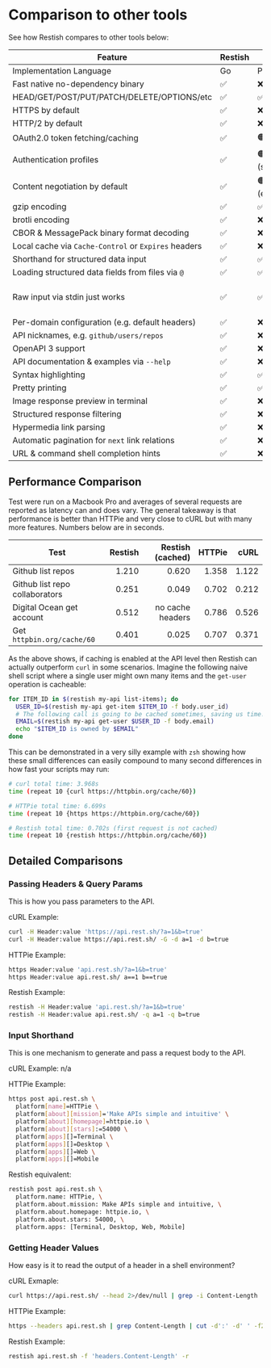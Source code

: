 # Comparison to other tools

See how Restish compares to other tools below:

| Feature                                              | Restish | HTTPie        | cURL            |
| ---------------------------------------------------- | ------- | ------------- | --------------- |
| Implementation Language                              | Go      | Python        | C               |
| Fast native no-dependency binary                     | ✅      | ❌            | ✅              |
| HEAD/GET/POST/PUT/PATCH/DELETE/OPTIONS/etc           | ✅      | ✅            | ✅              |
| HTTPS by default                                     | ✅      | ❌            | ❌              |
| HTTP/2 by default                                    | ✅      | ❌            | ❌              |
| OAuth2.0 token fetching/caching                      | ✅      | 🟠 (plugin)   | ❌              |
| Authentication profiles                              | ✅      | 🟠 (sessions) | ❌              |
| Content negotiation by default                       | ✅      | 🟠 (encoding) | ❌              |
| gzip encoding                                        | ✅      | ✅            | ❌              |
| brotli encoding                                      | ✅      | ❌            | ❌              |
| CBOR & MessagePack binary format decoding            | ✅      | ❌            | ❌              |
| Local cache via `Cache-Control` or `Expires` headers | ✅      | ❌            | ❌              |
| Shorthand for structured data input                  | ✅      | ✅            | ❌              |
| Loading structured data fields from files via `@`    | ✅      | ✅            | ❌              |
| Raw input via stdin just works                       | ✅      | ✅            | 🟠 (via `-d@-`) |
| Per-domain configuration (e.g. default headers)      | ✅      | ❌            | ❌              |
| API nicknames, e.g. `github/users/repos`             | ✅      | ❌            | ❌              |
| OpenAPI 3 support                                    | ✅      | ❌            | ❌              |
| API documentation & examples via `--help`            | ✅      | ❌            | ❌              |
| Syntax highlighting                                  | ✅      | ✅            | ❌              |
| Pretty printing                                      | ✅      | ✅            | ❌              |
| Image response preview in terminal                   | ✅      | ❌            | ❌              |
| Structured response filtering                        | ✅      | ❌            | ❌              |
| Hypermedia link parsing                              | ✅      | ❌            | ❌              |
| Automatic pagination for `next` link relations       | ✅      | ❌            | ❌              |
| URL & command shell completion hints                 | ✅      | ❌            | ❌              |

## Performance Comparison

Test were run on a Macbook Pro and averages of several requests are reported as latency can and does vary. The general takeaway is that performance is better than HTTPie and very close to cURL but with many more features. Numbers below are in seconds.

| Test                           | Restish | Restish (cached) | HTTPie |  cURL |
| ------------------------------ | ------: | ---------------: | -----: | ----: |
| Github list repos              |   1.210 |            0.620 |  1.358 | 1.122 |
| Github list repo collaborators |   0.251 |            0.049 |  0.702 | 0.212 |
| Digital Ocean get account      |   0.512 | no cache headers |  0.786 | 0.526 |
| Get `httpbin.org/cache/60`     |   0.401 |            0.025 |  0.707 | 0.371 |

As the above shows, if caching is enabled at the API level then Restish can actually outperform `curl` in some scenarios. Imagine the following naive shell script where a single user might own many items and the `get-user` operation is cacheable:

```bash
for ITEM_ID in $(restish my-api list-items); do
  USER_ID=$(restish my-api get-item $ITEM_ID -f body.user_id)
  # The following call is going to be cached sometimes, saving us time!
  EMAIL=$(restish my-api get-user $USER_ID -f body.email)
  echo "$ITEM_ID is owned by $EMAIL"
done
```

This can be demonstrated in a very silly example with `zsh` showing how these small differences can easily compound to many second differences in how fast your scripts may run:

```bash
# curl total time: 3.968s
time (repeat 10 {curl https://httpbin.org/cache/60})

# HTTPie total time: 6.699s
time (repeat 10 {https https://httpbin.org/cache/60})

# Restish total time: 0.702s (first request is not cached)
time (repeat 10 {restish https://httpbin.org/cache/60})
```

## Detailed Comparisons

### Passing Headers & Query Params

This is how you pass parameters to the API.

cURL Example:

```bash
curl -H Header:value 'https://api.rest.sh/?a=1&b=true'
curl -H Header:value https://api.rest.sh/ -G -d a=1 -d b=true
```

HTTPie Example:

```bash
https Header:value 'api.rest.sh/?a=1&b=true'
https Header:value api.rest.sh/ a==1 b==true
```

Restish Example:

```bash
restish -H Header:value 'api.rest.sh/?a=1&b=true'
restish -H Header:value api.rest.sh/ -q a=1 -q b=true
```

### Input Shorthand

This is one mechanism to generate and pass a request body to the API.

cURL Example: n/a

HTTPie Example:

```bash
https post api.rest.sh \
  platform[name]=HTTPie \
  platform[about][mission]='Make APIs simple and intuitive' \
  platform[about][homepage]=httpie.io \
  platform[about][stars]:=54000 \
  platform[apps][]=Terminal \
  platform[apps][]=Desktop \
  platform[apps][]=Web \
  platform[apps][]=Mobile
```

Restish equivalent:

```bash
restish post api.rest.sh \
  platform.name: HTTPie, \
  platform.about.mission: Make APIs simple and intuitive, \
  platform.about.homepage: httpie.io, \
  platform.about.stars: 54000, \
  platform.apps: [Terminal, Desktop, Web, Mobile]
```

### Getting Header Values

How easy is it to read the output of a header in a shell environment?

cURL Exmaple:

```bash
curl https://api.rest.sh/ --head 2>/dev/null | grep -i Content-Length | cut -d':' -d' ' -f2
```

HTTPie Example:

```bash
https --headers api.rest.sh | grep Content-Length | cut -d':' -d' ' -f2
```

Restish Example:

```bash
restish api.rest.sh -f 'headers.Content-Length' -r
```
